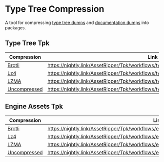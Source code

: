 # Type Tree Compression

A tool for compressing [type tree dumps](https://github.com/AssetRipper/TypeTreeDumps) and [documentation dumps](https://github.com/AssetRipper/DocumentationDumps) into packages.

## Type Tree Tpk

| Compression | Link |
| ----------- | ---- |
| [Brotli](https://nightly.link/AssetRipper/Tpk/workflows/type_tree_tpk/master/brotli_file) | https://nightly.link/AssetRipper/Tpk/workflows/type_tree_tpk/master/brotli_file.zip |
| [Lz4](https://nightly.link/AssetRipper/Tpk/workflows/type_tree_tpk/master/lz4_file) | https://nightly.link/AssetRipper/Tpk/workflows/type_tree_tpk/master/lz4_file.zip |
| [LZMA](https://nightly.link/AssetRipper/Tpk/workflows/type_tree_tpk/master/lzma_file) | https://nightly.link/AssetRipper/Tpk/workflows/type_tree_tpk/master/lzma_file.zip |
| [Uncompressed](https://nightly.link/AssetRipper/Tpk/workflows/type_tree_tpk/master/uncompressed_file) | https://nightly.link/AssetRipper/Tpk/workflows/type_tree_tpk/master/uncompressed_file.zip |

## Engine Assets Tpk

| Compression | Link |
| ----------- | ---- |
| [Brotli](https://nightly.link/AssetRipper/Tpk/workflows/engine_assets_tpk/master/brotli_file) | https://nightly.link/AssetRipper/Tpk/workflows/engine_assets_tpk/master/brotli_file.zip |
| [Lz4](https://nightly.link/AssetRipper/Tpk/workflows/engine_assets_tpk/master/lz4_file) | https://nightly.link/AssetRipper/Tpk/workflows/engine_assets_tpk/master/lz4_file.zip |
| [LZMA](https://nightly.link/AssetRipper/Tpk/workflows/engine_assets_tpk/master/lzma_file) | https://nightly.link/AssetRipper/Tpk/workflows/engine_assets_tpk/master/lzma_file.zip |
| [Uncompressed](https://nightly.link/AssetRipper/Tpk/workflows/engine_assets_tpk/master/uncompressed_file) | https://nightly.link/AssetRipper/Tpk/workflows/engine_assets_tpk/master/uncompressed_file.zip |